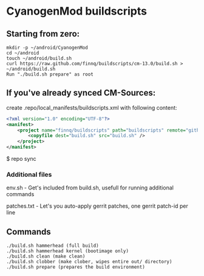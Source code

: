 CyanogenMod buildscripts
========================

Starting from zero:
---------
    mkdir -p ~/android/CyanogenMod
    cd ~/android
    touch ~/android/build.sh
    curl https://raw.github.com/finnq/buildscripts/cm-13.0/build.sh > ~/android/build.sh
    Run "./build.sh prepare" as root

If you've already synced CM-Sources:
----------
create .repo/local_manifests/buildscripts.xml with following content:
```xml
<?xml version="1.0" encoding="UTF-8"?>
<manifest>
    <project name="finnq/buildscripts" path="buildscripts" remote="github">
        <copyfile dest="build.sh" src="build.sh" />
    </project>
</manifest>
```
$ repo sync

### Additional files
env.sh - Get's included from build.sh, usefull for running additional commands

patches.txt - Let's you auto-apply gerrit patches, one gerrit patch-id per line

Commands
--------

    ./build.sh hammerhead (full build)
    ./build.sh hammerhead kernel (bootimage only)
    ./build.sh clean (make clean)
    ./build.sh clobber (make clober, wipes entire out/ directory)
    ./build.sh prepare (prepares the build environment)


